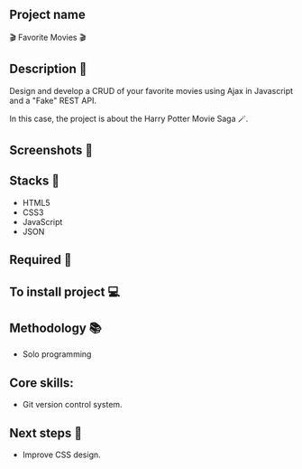 ## Project name

🎬 Favorite Movies 🎬

## Description 📝

Design and develop a CRUD of your favorite movies using Ajax in Javascript and a "Fake" REST API.

In this case, the project is about the Harry Potter Movie Saga 🪄.

## Screenshots 📸

## Stacks 🔧
* HTML5 
* CSS3 
* JavaScript
* JSON

## Required 🔎

## To install project 💻

## Methodology 📚
* Solo programming

## Core skills:
* Git version control system.

## Next steps 👣
* Improve CSS design.
